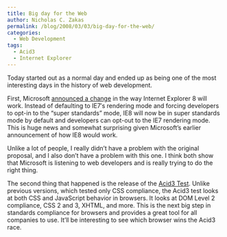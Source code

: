 ```yaml
---
title: Big day for the Web
author: Nicholas C. Zakas
permalink: /blog/2008/03/03/big-day-for-the-web/
categories:
  - Web Development
tags:
  - Acid3
  - Internet Explorer
---
```

Today started out as a normal day and ended up as being one of the most interesting days in the history of web development.

First, Microsoft <a title="Microsoft's Interoperability Principles and IE8" rel="external" href="http://blogs.msdn.com/ie/archive/2008/03/03/microsoft-s-interoperability-principles-and-ie8.aspx">announced a change</a> in the way Internet Explorer 8 will work. Instead of defaulting to IE7&#8242;s rendering mode and forcing developers to opt-in to the &#8220;super standards&#8221; mode, IE8 will now be in super standards mode by default and developers can opt-out to the IE7 rendering mode. This is huge news and somewhat surprising given Microsoft&#8217;s earlier announcement of how IE8 would work.

Unlike a lot of people, I really didn&#8217;t have a problem with the original proposal, and I also don&#8217;t have a problem with this one. I think both show that Microsoft is listening to web developers and is really trying to do the right thing.

The second thing that happened is the release of the <a title="Acid3 Test" rel="external" href="http://acid3.acidtests.org/">Acid3 Test</a>. Unlike previous versions, which tested only CSS compliance, the Acid3 test looks at both CSS and JavaScript behavior in browsers. It looks at DOM Level 2 compliance, CSS 2 and 3, XHTML, and more. This is the next big step in standards compliance for browsers and provides a great tool for all companies to use. It&#8217;ll be interesting to see which browser wins the Acid3 race.
